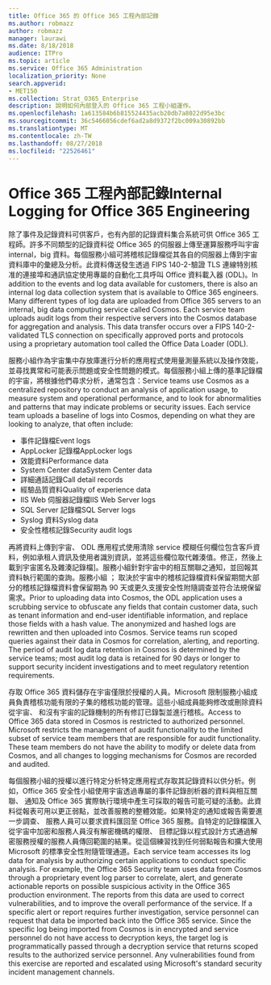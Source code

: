 ```yaml
---
title: Office 365 的 Office 365 工程內部記錄
ms.author: robmazz
author: robmazz
manager: laurawi
ms.date: 8/18/2018
audience: ITPro
ms.topic: article
ms.service: Office 365 Administration
localization_priority: None
search.appverid:
- MET150
ms.collection: Strat_O365_Enterprise
description: 說明如何內部登入的 Office 365 工程小組運作。
ms.openlocfilehash: 1a613584b6b815524435acb20db7a8022d95e3bc
ms.sourcegitcommit: 36c5466056cdef6ad2a8d9372f2bc009a30892bb
ms.translationtype: MT
ms.contentlocale: zh-TW
ms.lasthandoff: 08/27/2018
ms.locfileid: "22526461"
---
```

# <a name="internal-logging-for-office-365-engineering"></a><span data-ttu-id="c49fc-103">Office 365 工程內部記錄</span><span class="sxs-lookup"><span data-stu-id="c49fc-103">Internal Logging for Office 365 Engineering</span></span>
<span data-ttu-id="c49fc-p101">除了事件及記錄資料可供客戶，也有內部的記錄資料集合系統可供 Office 365 工程師。許多不同類型的記錄資料從 Office 365 的伺服器上傳至運算服務呼叫宇宙 internal，big 資料。每個服務小組可將稽核記錄檔從其各自的伺服器上傳到宇宙資料庫中的彙總及分析。此資料傳送發生透過 FIPS 140-2-驗證 TLS 連線特別核准的連接埠和通訊協定使用專屬的自動化工具呼叫 Office 資料載入器 (ODL)。</span><span class="sxs-lookup"><span data-stu-id="c49fc-p101">In addition to the events and log data available for customers, there is also an internal log data collection system that is available to Office 365 engineers. Many different types of log data are uploaded from Office 365 servers to an internal, big data computing service called Cosmos. Each service team uploads audit logs from their respective servers into the Cosmos database for aggregation and analysis. This data transfer occurs over a FIPS 140-2-validated TLS connection on specifically approved ports and protocols using a proprietary automation tool called the Office Data Loader (ODL).</span></span>

<span data-ttu-id="c49fc-p102">服務小組作為宇宙集中存放庫進行分析的應用程式使用量測量系統以及操作效能，並尋找異常和可能表示問題或安全性問題的模式。每個服務小組上傳的基準記錄檔的宇宙，將根據他們尋求分析，通常包含：</span><span class="sxs-lookup"><span data-stu-id="c49fc-p102">Service teams use Cosmos as a centralized repository to conduct an analysis of application usage, to measure system and operational performance, and to look for abnormalities and patterns that may indicate problems or security issues. Each service team uploads a baseline of logs into Cosmos, depending on what they are looking to analyze, that often include:</span></span>
- <span data-ttu-id="c49fc-110">事件記錄檔</span><span class="sxs-lookup"><span data-stu-id="c49fc-110">Event logs</span></span>
- <span data-ttu-id="c49fc-111">AppLocker 記錄檔</span><span class="sxs-lookup"><span data-stu-id="c49fc-111">AppLocker logs</span></span>
- <span data-ttu-id="c49fc-112">效能資料</span><span class="sxs-lookup"><span data-stu-id="c49fc-112">Performance data</span></span>
- <span data-ttu-id="c49fc-113">System Center data</span><span class="sxs-lookup"><span data-stu-id="c49fc-113">System Center data</span></span>
- <span data-ttu-id="c49fc-114">詳細通話記錄</span><span class="sxs-lookup"><span data-stu-id="c49fc-114">Call detail records</span></span>
- <span data-ttu-id="c49fc-115">經驗品質資料</span><span class="sxs-lookup"><span data-stu-id="c49fc-115">Quality of experience data</span></span>
- <span data-ttu-id="c49fc-116">IIS Web 伺服器記錄檔</span><span class="sxs-lookup"><span data-stu-id="c49fc-116">IIS Web Server logs</span></span>
- <span data-ttu-id="c49fc-117">SQL Server 記錄檔</span><span class="sxs-lookup"><span data-stu-id="c49fc-117">SQL Server logs</span></span>
- <span data-ttu-id="c49fc-118">Syslog 資料</span><span class="sxs-lookup"><span data-stu-id="c49fc-118">Syslog data</span></span>
- <span data-ttu-id="c49fc-119">安全性稽核記錄</span><span class="sxs-lookup"><span data-stu-id="c49fc-119">Security audit logs</span></span>

<span data-ttu-id="c49fc-p103">再將資料上傳到宇宙、 ODL 應用程式使用清除 service 模糊任何欄位包含客戶資料，例如承租人資訊及使用者識別資訊，並將這些欄位取代雜湊值。修正，然後上載到宇宙匿名及雜湊記錄檔]。服務小組針對宇宙中的相互關聯之通知，並回報其資料執行範圍的查詢。服務小組 ； 取決於宇宙中的稽核記錄檔資料保留期間大部分的稽核記錄檔資料會保留期為 90 天或更久支援安全性附隨調查並符合法規保留需求。</span><span class="sxs-lookup"><span data-stu-id="c49fc-p103">Prior to uploading data into Cosmos, the ODL application uses a scrubbing service to obfuscate any fields that contain customer data, such as tenant information and end-user identifiable information, and replace those fields with a hash value. The anonymized and hashed logs are rewritten and then uploaded into Cosmos. Service teams run scoped queries against their data in Cosmos for correlation, alerting, and reporting. The period of audit log data retention in Cosmos is determined by the service teams; most audit log data is retained for 90 days or longer to support security incident investigations and to meet regulatory retention requirements.</span></span>

<span data-ttu-id="c49fc-p104">存取 Office 365 資料儲存在宇宙僅限於授權的人員。Microsoft 限制服務小組成員負責稽核功能有限的子集的稽核功能的管理。這些小組成員能夠修改或刪除資料從宇宙、 和沒有宇宙的記錄機制的所有修訂已錄製並進行稽核。</span><span class="sxs-lookup"><span data-stu-id="c49fc-p104">Access to Office 365 data stored in Cosmos is restricted to authorized personnel. Microsoft restricts the management of audit functionality to the limited subset of service team members that are responsible for audit functionality. These team members do not have the ability to modify or delete data from Cosmos, and all changes to logging mechanisms for Cosmos are recorded and audited.</span></span>

<span data-ttu-id="c49fc-p105">每個服務小組的授權以進行特定分析特定應用程式存取其記錄資料以供分析。例如，Office 365 安全性小組使用宇宙透過專屬的事件記錄剖析器的資料與相互關聯、 通知及 Office 365 實際執行環境中產生可採取的報告可能可疑的活動。此資料從報表可用以更正弱點，並改善服務的整體效能。如果特定的通知或報告需要進一步調查、 服務人員可以要求資料匯回至 Office 365 服務。自特定的記錄檔匯入從宇宙中加密和服務人員沒有解密機碼的權限、 目標記錄以程式設計方式通過解密服務授權的服務人員傳回範圍的結果。從這個練習找到任何弱點報告和擴大使用 Microsoft 的標準安全性附隨管理通道。</span><span class="sxs-lookup"><span data-stu-id="c49fc-p105">Each service team accesses its log data for analysis by authorizing certain applications to conduct specific analysis. For example, the Office 365 Security team uses data from Cosmos through a proprietary event log parser to correlate, alert, and generate actionable reports on possible suspicious activity in the Office 365 production environment. The reports from this data are used to correct vulnerabilities, and to improve the overall performance of the service. If a specific alert or report requires further investigation, service personnel can request that data be imported back into the Office 365 service. Since the specific log being imported from Cosmos is in encrypted and service personnel do not have access to decryption keys, the target log is programmatically passed through a decryption service that returns scoped results to the authorized service personnel. Any vulnerabilities found from this exercise are reported and escalated using Microsoft's standard security incident management channels.</span></span>
